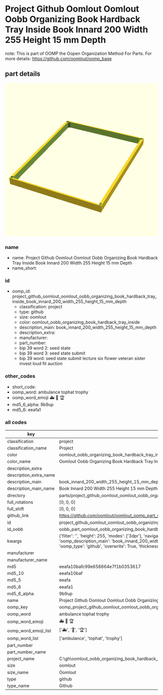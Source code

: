 # Project Github Oomlout Oomlout Oobb Organizing Book Hardback Tray Inside Book Innard 200 Width 255 Height 15 mm Depth  

note: This is part of OOMP the Oopen Organization Method For Parts. For more details: https://github.com/oomlout/oomp_base

##  part details
  

[![](3dpr.png)](3dpr.png)





### name
* name: Project Github Oomlout Oomlout Oobb Organizing Book Hardback Tray Inside Book Innard 200 Width 255 Height 15 mm Depth
* name_short: 
### id
* oomp_id: project_github_oomlout_oomlout_oobb_organizing_book_hardback_tray_inside_book_innard_200_width_255_height_15_mm_depth
  * classification: project
  * type: github
  * size: oomlout
  * color: oomlout_oobb_organizing_book_hardback_tray_inside
  * description_main: book_innard_200_width_255_height_15_mm_depth
  * description_extra: 
  * manufacturer: 
  * part_number: 
  * bip 39 word 2: seed state
  * bip 39 word 3: seed state submit
  * bip 39 word: seed state submit lecture six flower veteran sister invest loud fit auction

### other_codes
* short_code: 
* oomp_word: ambulance tophat trophy
* oomp_word_emoji :ambulance: :tophat: :trophy:
* md5_6_alpha: 9b9up
* md5_6: eeafa1









### all codes 
| key | value |  
| --- | --- |  
| classification | project |  
| classification_name | Project |  
| color | oomlout_oobb_organizing_book_hardback_tray_inside |  
| color_name | Oomlout Oobb Organizing Book Hardback Tray Inside |  
| description_extra |  |  
| description_extra_name |  |  
| description_main | book_innard_200_width_255_height_15_mm_depth |  
| description_main_name | Book Innard 200 Width 255 Height 15 mm Depth |  
| directory | parts/project_github_oomlout_oomlout_oobb_organizing_book_hardback_tray_inside_book_innard_200_width_255_height_15_mm_depth |  
| full_rotations | [0, 0, 0] |  
| full_shift | [0, 0, 0] |  
| github_link | https://github.com/oomlout/oomlout_oomp_part_src/tree/main/parts/project_github_oomlout_oomlout_oobb_organizing_book_hardback_tray_inside_book_innard_200_width_255_height_15_mm_depth |  
| id | project_github_oomlout_oomlout_oobb_organizing_book_hardback_tray_inside_book_innard_200_width_255_height_15_mm_depth |  
| id_oobb | oobb_part_oomlout_oobb_organizing_book_hardback_tray_inside_book_innard_200_width_255_height_15_mm_depth |  
| kwargs | {'filter': '', 'height': 255, 'modes': ['3dpr'], 'navigation': True, 'oomp_classification': 'project', 'oomp_color': 'oomlout_oobb_organizing_book_hardback_tray_inside', 'oomp_description_extra': '', 'oomp_description_main': 'book_innard_200_width_255_height_15_mm_depth', 'oomp_manufacturer': '', 'oomp_mode': 'project', 'oomp_part_number': '', 'oomp_run': True, 'oomp_size': 'oomlout', 'oomp_type': 'github', 'overwrite': True, 'thickness': 15, 'type': 'oomlout_oobb_organizing_book_hardback_tray_inside_book_innard', 'width': 200} |  
| manufacturer |  |  
| manufacturer_name |  |  
| md5 | eeafa10bafc99e656664e7f1b0353617 |  
| md5_10 | eeafa10baf |  
| md5_5 | eeafa |  
| md5_6 | eeafa1 |  
| md5_6_alpha | 9b9up |  
| name | Project Github Oomlout Oomlout Oobb Organizing Book Hardback Tray Inside Book Innard 200 Width 255 Height 15 mm Depth |  
| oomp_key | oomp_project_github_oomlout_oomlout_oobb_organizing_book_hardback_tray_inside_book_innard_200_width_255_height_15_mm_depth |  
| oomp_word | ambulance tophat trophy |  
| oomp_word_emoji | :ambulance: :tophat: :trophy: |  
| oomp_word_emoji_list | [':ambulance:', ':tophat:', ':trophy:'] |  
| oomp_word_list | ['ambulance', 'tophat', 'trophy'] |  
| part_number |  |  
| part_number_name |  |  
| project_name | C:\gh\oomlout_oobb_organizing_book_hardback_tray_inside |  
| size | oomlout |  
| size_name | Oomlout |  
| type | github |  
| type_name | Github |  
